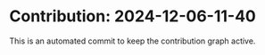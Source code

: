 # Contribution: 2024-12-06-11-40
This is an automated commit to keep the contribution graph active.
